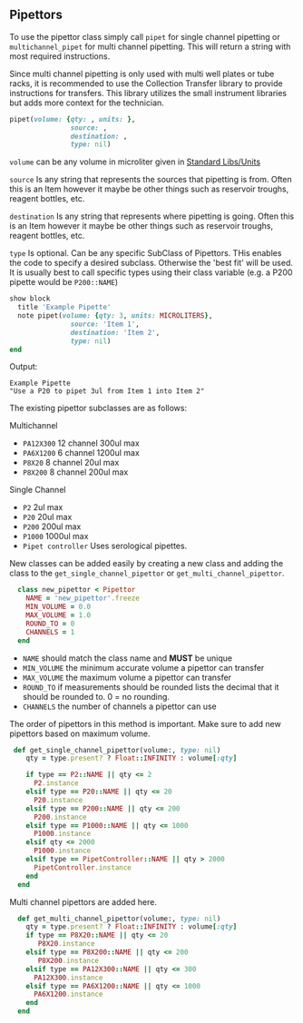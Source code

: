 ## Pipettors
To use the pipettor class simply call `pipet` for single channel pipetting or `multichannel_pipet` for multi channel pipetting.  This will return a string with most required instructions.

Since multi channel pipetting is only used with multi well plates or tube racks, it is recommended to use the Collection Transfer library to provide instructions for transfers. This library utilizes the small instrument libraries but adds more context for the technician.

``` Ruby
pipet(volume: {qty: , units: },
               source: ,
               destination: ,
               type: nil)
```

`volume` can be any volume in microliter given in [Standard Libs/Units](/docs/standard_libraries/units.md)

`source` Is any string that represents the sources that pipetting is from.  Often this is an Item however it maybe be other things such as reservoir troughs, reagent bottles, etc.

`destination` Is any string that represents where pipetting is going.  Often this is an Item however it maybe be other things such as reservoir troughs, reagent bottles, etc.

`type` Is optional.  Can be any specific SubClass of Pipettors.  THis enables the code to specify a desired subclass.  Otherwise the 'best fit' will be used.  It is usually best to call specific types using their class variable (e.g. a P200 pipette would be `P200::NAME`)

```Ruby
show block
  title 'Example Pipette'
  note pipet(volume: {qty: 3, units: MICROLITERS},
               source: 'Item 1',
               destination: 'Item 2',
               type: nil)
end
```

Output:
```
Example Pipette
"Use a P20 to pipet 3ul from Item 1 into Item 2"
```

The existing pipettor subclasses are as follows:

Multichannel
- `PA12X300` 12 channel 300ul max
- `PA6X1200` 6 channel 1200ul max
- `P8X20` 8 channel 20ul max
- `P8X200` 8 channel 200ul max

Single Channel
- `P2` 2ul max
- `P20` 20ul max
- `P200` 200ul max
- `P1000` 1000ul max
- `Pipet controller` Uses serological pipettes.


New classes can be added easily by creating a new class and adding the class to the `get_single_channel_pipettor` or `get_multi_channel_pipettor`.

```Ruby
  class new_pipettor < Pipettor
    NAME = 'new_pipettor'.freeze
    MIN_VOLUME = 0.0
    MAX_VOLUME = 1.0
    ROUND_TO = 0
    CHANNELS = 1
  end
```
- `NAME` should match the class name and **MUST** be unique
- `MIN_VOLUME` the minimum accurate volume a pipettor can transfer
- `MAX_VOLUME` the maximum volume a pipettor can transfer
- `ROUND_TO` if measurements should be rounded lists the decimal that it
should be rounded to.  0 = no rounding.
- `CHANNELS` the number of channels a pipettor can use

The order of pipettors in this method is important.  Make sure to add new pipettors based on maximum volume.
```Ruby
 def get_single_channel_pipettor(volume:, type: nil)
    qty = type.present? ? Float::INFINITY : volume[:qty]

    if type == P2::NAME || qty <= 2
      P2.instance
    elsif type == P20::NAME || qty <= 20
      P20.instance
    elsif type == P200::NAME || qty <= 200
      P200.instance
    elsif type == P1000::NAME || qty <= 1000
      P1000.instance
    elsif qty <= 2000
      P1000.instance
    elsif type == PipetController::NAME || qty > 2000
      PipetController.instance
    end
  end
```

Multi channel pipettors are added here.
```Ruby
  def get_multi_channel_pipettor(volume:, type: nil)
    qty = type.present? ? Float::INFINITY : volume[:qty]
    if type == P8X20::NAME || qty <= 20
       P8X20.instance
    elsif type == P8X200::NAME || qty <= 200
       P8X200.instance
    elsif type == PA12X300::NAME || qty <= 300
      PA12X300.instance
    elsif type == PA6X1200::NAME || qty <= 1000
      PA6X1200.instance
    end
  end
```